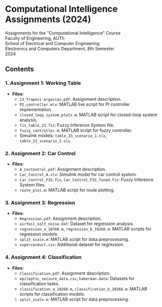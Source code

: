 # Computational Intelligence Assignments (2024)

Assignments for the "Computational Intelligence" Course\
Faculty of Engineering, AUTh\
School of Electrical and Computer Engineering\
Electronics and Computers Department, 8th Semester\
2024

## Contents

### 1. Assignment 1: Working Table
- **Files:**
  - `23_Trapezi-ergasias.pdf`: Assignment description.
  - `PI_controller.mlx`: MATLAB live script for PI controller implementation.
  - `closed_loop_system_plots.m`: MATLAB script for closed-loop system analysis.
  - `fis_table_23.fis`: Fuzzy Inference System file.
  - `fuzzy_controller.m`: MATLAB script for fuzzy controller.
  - Simulink models: `table_23_scenario_1.slx`, `table_23_scenario_2.slx`.

### 2. Assignment 2: Car Control
- **Files:**
  - `A_CarControl.pdf`: Assignment description.
  - `Car_Control_A.slx`: Simulink model for car control system.
  - `Car_Control_FIS.fis`, `Car_Control_FIS_Tuned.fis`: Fuzzy Inference System files.
  - `route_plot.m`: MATLAB script for route plotting.

### 3. Assignment 3: Regression
- **Files:**
  - `Regression.pdf`: Assignment description.
  - `airfoil_self_noise.dat`: Dataset for regression analysis.
  - `regression_a_10268.m`, `regression_b_10268.m`: MATLAB scripts for regression models.
  - `split_scale.m`: MATLAB script for data preprocessing.
  - `superconduct.csv`: Additional dataset for regression.

### 4. Assignment 4: Classification
- **Files:**
  - `Classification.pdf`: Assignment description.
  - `epileptic_seizure_data.csv`, `haberman.data`: Datasets for classification tasks.
  - `classification_a_10268.m`, `classification_b_10268.m`: MATLAB scripts for classification models.
  - `split_scale.m`: MATLAB script for data preprocessing.



